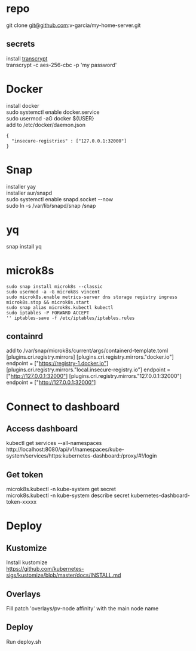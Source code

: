 # repo
git clone git@github.com:v-garcia/my-home-server.git

## secrets
install [transcrypt](https://github.com/elasticdog/transcrypt/blob/master/INSTALL.md)  
transcrypt -c aes-256-cbc -p 'my password'

# Docker
install docker  
sudo systemctl enable docker.service  
sudo usermod -aG docker ${USER}  
add to /etc/docker/daemon.json  
```
{
  "insecure-registries" : ["127.0.0.1:32000"]
}
```

# Snap
installer yay  
installer aur/snapd  
sudo systemctl enable snapd.socket --now  
sudo ln -s /var/lib/snapd/snap /snap  

# yq
snap install yq  

# microk8s
```
sudo snap install microk8s --classic
sudo usermod -a -G microk8s vincent  
sudo microk8s.enable metrics-server dns storage registry ingress  
microk8s.stop && microk8s.start  
sudo snap alias microk8s.kubectl kubectl  
sudo iptables -P FORWARD ACCEPT   
'' iptables-save -f /etc/iptables/iptables.rules  
```

## containrd
add to /var/snap/microk8s/current/args/containerd-template.toml  
[plugins.cri.registry.mirrors]
  [plugins.cri.registry.mirrors."docker.io"]
    endpoint = ["https://registry-1.docker.io"]
  [plugins.cri.registry.mirrors."local.insecure-registry.io"]
    endpoint = ["http://127.0.0.1:32000"]
  [plugins.cri.registry.mirrors."127.0.0.1:32000"]
    endpoint = ["http://127.0.0.1:32000"]


# Connect to dashboard

## Access dashboard
kubectl get services --all-namespaces  
http://localhost:8080/api/v1/namespaces/kube-system/services/https:kubernetes-dashboard:/proxy/#!/login  

## Get token
microk8s.kubectl -n kube-system get secret  
microk8s.kubectl -n kube-system describe secret kubernetes-dashboard-token-xxxxx  

# Deploy

## Kustomize

Install kustomize  
https://github.com/kubernetes-sigs/kustomize/blob/master/docs/INSTALL.md  

## Overlays

Fill patch 'overlays/pv-node affinity' with the main node name  

## Deploy

Run deploy.sh  
